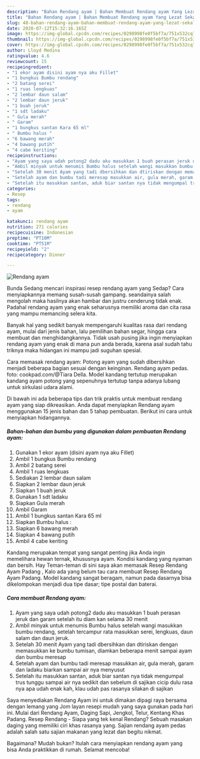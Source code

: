 ```yaml
---
description: "Bahan Rendang ayam | Bahan Membuat Rendang ayam Yang Lezat Sekali"
title: "Bahan Rendang ayam | Bahan Membuat Rendang ayam Yang Lezat Sekali"
slug: 48-bahan-rendang-ayam-bahan-membuat-rendang-ayam-yang-lezat-sekali
date: 2020-07-12T15:32:16.165Z
image: https://img-global.cpcdn.com/recipes/0298998fe0f5bf7a/751x532cq70/rendang-ayam-foto-resep-utama.jpg
thumbnail: https://img-global.cpcdn.com/recipes/0298998fe0f5bf7a/751x532cq70/rendang-ayam-foto-resep-utama.jpg
cover: https://img-global.cpcdn.com/recipes/0298998fe0f5bf7a/751x532cq70/rendang-ayam-foto-resep-utama.jpg
author: Lloyd Medina
ratingvalue: 4.6
reviewcount: 15
recipeingredient:
- "1 ekor ayam disini ayam nya aku Fillet"
- "1 bungkus Bumbu rendang"
- "2 batang serei"
- "1 ruas lengkuas"
- "2 lembar daun salam"
- "2 lembar daun jeruk"
- "1 buah jeruk"
- "1 sdt ladaku"
- " Gula merah"
- " Garam"
- "1 bungkus santan Kara 65 ml"
- " Bumbu halus "
- "6 bawang merah"
- "4 bawang putih"
- "4 cabe keriting"
recipeinstructions:
- "Ayam yang saya udah potong2 dadu aku masukkan 1 buah perasan jeruk dan garam setelah itu diam kan selama 30 menit"
- "Ambil minyak untuk menumis Bumbu halus setelah wangi masukkan bumbu rendang, setelah tercampur rata masukkan serei, lengkuas, daun salam dan daun jeruk."
- "Setelah 30 menit Ayam yang tadi dbersihkan dan dtiriskan dengan memasukkan ke bumbu tumisan, diamkan beberapa menit sampai ayam dan bumbu meresap"
- "Setelah ayam dan bumbu tadi meresap masukkan air, gula merah, garam dan ladaku biarkan sampai air nya menyusut"
- "Setelah itu masukkan santan, aduk biar santan nya tidak mengumpal trus tunggu sampai air nya sedikit dan sebelum di sajikan cicip dulu rasa nya apa udah enak kah, klau udah pas rasanya silakan di sajikan"
categories:
- Resep
tags:
- rendang
- ayam

katakunci: rendang ayam 
nutrition: 271 calories
recipecuisine: Indonesian
preptime: "PT10M"
cooktime: "PT51M"
recipeyield: "2"
recipecategory: Dinner

---
```



![Rendang ayam](https://img-global.cpcdn.com/recipes/0298998fe0f5bf7a/751x532cq70/rendang-ayam-foto-resep-utama.jpg)

Bunda Sedang mencari inspirasi resep rendang ayam yang Sedap? Cara menyiapkannya memang susah-susah gampang. seandainya salah mengolah maka hasilnya akan hambar dan justru cenderung tidak enak. Padahal rendang ayam yang enak seharusnya memiliki aroma dan cita rasa yang mampu memancing selera kita.

Banyak hal yang sedikit banyak mempengaruhi kualitas rasa dari rendang ayam, mulai dari jenis bahan, lalu pemilihan bahan segar, hingga cara membuat dan menghidangkannya. Tidak usah pusing jika ingin menyiapkan rendang ayam yang enak di mana pun anda berada, karena asal sudah tahu triknya maka hidangan ini mampu jadi suguhan spesial.

Cara memasak rendang ayam: Potong ayam yang sudah dibersihkan menjadi beberapa bagian sesuai dengan keinginan. Rendang ayam pedas. foto: cookpad.com/@Tiara Della. Model kandang tertutup merupakan kandang ayam potong yang sepenuhnya tertutup tanpa adanya lubang untuk sirkulasi udara alami.


Di bawah ini ada beberapa tips dan trik praktis untuk membuat rendang ayam yang siap dikreasikan. Anda dapat menyiapkan Rendang ayam menggunakan 15 jenis bahan dan 5 tahap pembuatan. Berikut ini cara untuk menyiapkan hidangannya.

<!--inarticleads1-->

##### Bahan-bahan dan bumbu yang digunakan dalam pembuatan Rendang ayam:

1. Gunakan 1 ekor ayam (disini ayam nya aku Fillet)
1. Ambil 1 bungkus Bumbu rendang
1. Ambil 2 batang serei
1. Ambil 1 ruas lengkuas
1. Sediakan 2 lembar daun salam
1. Siapkan 2 lembar daun jeruk
1. Siapkan 1 buah jeruk
1. Gunakan 1 sdt ladaku
1. Siapkan  Gula merah
1. Ambil  Garam
1. Ambil 1 bungkus santan Kara 65 ml
1. Siapkan  Bumbu halus :
1. Siapkan 6 bawang merah
1. Siapkan 4 bawang putih
1. Ambil 4 cabe keriting


Kandang merupakan tempat yang sangat penting jika Anda ingin memelihara hewan ternak, khususnya ayam. Kondisi kandang yang nyaman dan bersih. Hay Teman-teman di sini saya akan memasak Resep Rendang Ayam Padang , Kalo ada yang belum tau cara membuat Resep Rendang Ayam Padang. Model kandang sangat beragam, namun pada dasarnya bisa dikelompokan menjadi dua tipe dasar; tipe postal dan baterai. 

<!--inarticleads2-->

##### Cara membuat Rendang ayam:

1. Ayam yang saya udah potong2 dadu aku masukkan 1 buah perasan jeruk dan garam setelah itu diam kan selama 30 menit
1. Ambil minyak untuk menumis Bumbu halus setelah wangi masukkan bumbu rendang, setelah tercampur rata masukkan serei, lengkuas, daun salam dan daun jeruk.
1. Setelah 30 menit Ayam yang tadi dbersihkan dan dtiriskan dengan memasukkan ke bumbu tumisan, diamkan beberapa menit sampai ayam dan bumbu meresap
1. Setelah ayam dan bumbu tadi meresap masukkan air, gula merah, garam dan ladaku biarkan sampai air nya menyusut
1. Setelah itu masukkan santan, aduk biar santan nya tidak mengumpal trus tunggu sampai air nya sedikit dan sebelum di sajikan cicip dulu rasa nya apa udah enak kah, klau udah pas rasanya silakan di sajikan


Saya menyediakan Rendang Ayam ini untuk dimakan dipagi raya bersama dengan lemang yang Jom layan resepi mudah yang saya gunakan pada hari ini. Mulai dari Rendang Ayam, Daging Sapi, Jengkol, Telur, Kentang Khas Padang. Resep Rendang - Siapa yang tek kenal Rendang? Sebuah masakan daging yang memiliki ciri khas rasanya yang. Sajian rendang ayam pedas adalah salah satu sajian makanan yang lezat dan begitu nikmat. 

Bagaimana? Mudah bukan? Itulah cara menyiapkan rendang ayam yang bisa Anda praktikkan di rumah. Selamat mencoba!
